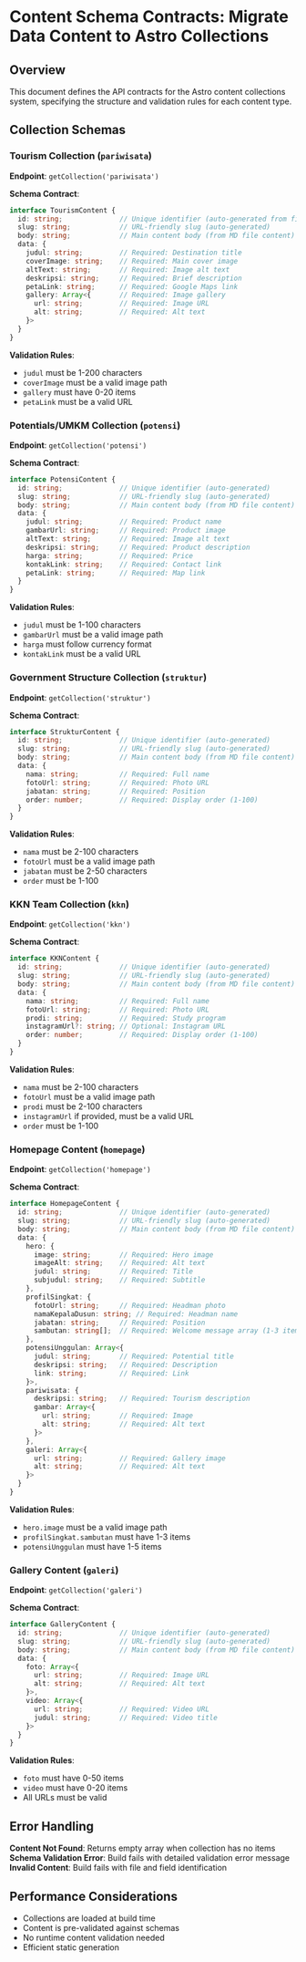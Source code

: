 # Content Schema Contracts: Migrate Data Content to Astro Collections

## Overview
This document defines the API contracts for the Astro content collections system, specifying the structure and validation rules for each content type.

## Collection Schemas

### Tourism Collection (`pariwisata`)
**Endpoint**: `getCollection('pariwisata')`

**Schema Contract**:
```typescript
interface TourismContent {
  id: string;              // Unique identifier (auto-generated from filename)
  slug: string;            // URL-friendly slug (auto-generated)
  body: string;            // Main content body (from MD file content)
  data: {
    judul: string;         // Required: Destination title
    coverImage: string;    // Required: Main cover image
    altText: string;       // Required: Image alt text
    deskripsi: string;     // Required: Brief description
    petaLink: string;      // Required: Google Maps link
    gallery: Array<{       // Required: Image gallery
      url: string;         // Required: Image URL
      alt: string;         // Required: Alt text
    }>
  }
}
```

**Validation Rules**:
- `judul` must be 1-200 characters
- `coverImage` must be a valid image path
- `gallery` must have 0-20 items
- `petaLink` must be a valid URL

### Potentials/UMKM Collection (`potensi`)
**Endpoint**: `getCollection('potensi')`

**Schema Contract**:
```typescript
interface PotensiContent {
  id: string;              // Unique identifier (auto-generated)
  slug: string;            // URL-friendly slug (auto-generated)
  body: string;            // Main content body (from MD file content)
  data: {
    judul: string;         // Required: Product name
    gambarUrl: string;     // Required: Product image
    altText: string;       // Required: Image alt text
    deskripsi: string;     // Required: Product description
    harga: string;         // Required: Price
    kontakLink: string;    // Required: Contact link
    petaLink: string;      // Required: Map link
  }
}
```

**Validation Rules**:
- `judul` must be 1-100 characters
- `gambarUrl` must be a valid image path
- `harga` must follow currency format
- `kontakLink` must be a valid URL

### Government Structure Collection (`struktur`)
**Endpoint**: `getCollection('struktur')`

**Schema Contract**:
```typescript
interface StrukturContent {
  id: string;              // Unique identifier (auto-generated)
  slug: string;            // URL-friendly slug (auto-generated)
  body: string;            // Main content body (from MD file content)
  data: {
    nama: string;          // Required: Full name
    fotoUrl: string;       // Required: Photo URL
    jabatan: string;       // Required: Position
    order: number;         // Required: Display order (1-100)
  }
}
```

**Validation Rules**:
- `nama` must be 2-100 characters
- `fotoUrl` must be a valid image path
- `jabatan` must be 2-50 characters
- `order` must be 1-100

### KKN Team Collection (`kkn`)
**Endpoint**: `getCollection('kkn')`

**Schema Contract**:
```typescript
interface KKNContent {
  id: string;              // Unique identifier (auto-generated)
  slug: string;            // URL-friendly slug (auto-generated)
  body: string;            // Main content body (from MD file content)
  data: {
    nama: string;          // Required: Full name
    fotoUrl: string;       // Required: Photo URL
    prodi: string;         // Required: Study program
    instagramUrl?: string; // Optional: Instagram URL
    order: number;         // Required: Display order (1-100)
  }
}
```

**Validation Rules**:
- `nama` must be 2-100 characters
- `fotoUrl` must be a valid image path
- `prodi` must be 2-100 characters
- `instagramUrl` if provided, must be a valid URL
- `order` must be 1-100

### Homepage Content (`homepage`)
**Endpoint**: `getCollection('homepage')`

**Schema Contract**:
```typescript
interface HomepageContent {
  id: string;              // Unique identifier (auto-generated)
  slug: string;            // URL-friendly slug (auto-generated)
  body: string;            // Main content body (from MD file content)
  data: {
    hero: {
      image: string;       // Required: Hero image
      imageAlt: string;    // Required: Alt text
      judul: string;       // Required: Title
      subjudul: string;    // Required: Subtitle
    },
    profilSingkat: {
      fotoUrl: string;     // Required: Headman photo
      namaKepalaDusun: string; // Required: Headman name
      jabatan: string;     // Required: Position
      sambutan: string[];  // Required: Welcome message array (1-3 items)
    },
    potensiUnggulan: Array<{
      judul: string;       // Required: Potential title
      deskripsi: string;   // Required: Description
      link: string;        // Required: Link
    }>,
    pariwisata: {
      deskripsi: string;   // Required: Tourism description
      gambar: Array<{
        url: string;       // Required: Image
        alt: string;       // Required: Alt text
      }>
    },
    galeri: Array<{
      url: string;         // Required: Gallery image
      alt: string;         // Required: Alt text
    }>
  }
}
```

**Validation Rules**:
- `hero.image` must be a valid image path
- `profilSingkat.sambutan` must have 1-3 items
- `potensiUnggulan` must have 1-5 items

### Gallery Content (`galeri`)
**Endpoint**: `getCollection('galeri')`

**Schema Contract**:
```typescript
interface GalleryContent {
  id: string;              // Unique identifier (auto-generated)
  slug: string;            // URL-friendly slug (auto-generated)
  body: string;            // Main content body (from MD file content)
  data: {
    foto: Array<{
      url: string;         // Required: Image URL
      alt: string;         // Required: Alt text
    }>,
    video: Array<{
      url: string;         // Required: Video URL
      judul: string;       // Required: Video title
    }>
  }
}
```

**Validation Rules**:
- `foto` must have 0-50 items
- `video` must have 0-20 items
- All URLs must be valid

## Error Handling

**Content Not Found**: Returns empty array when collection has no items
**Schema Validation Error**: Build fails with detailed validation error message
**Invalid Content**: Build fails with file and field identification

## Performance Considerations

- Collections are loaded at build time
- Content is pre-validated against schemas
- No runtime content validation needed
- Efficient static generation